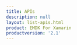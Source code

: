 ```yaml
---
title: APIs
description: null
layout: list-apis.html
product: EMDK For Xamarin
productversion: '2.1'
---
```














